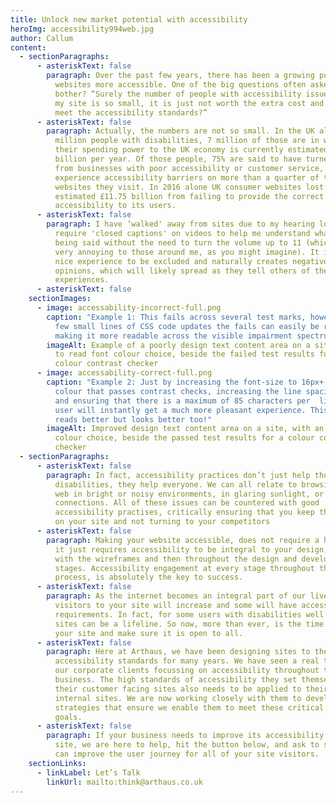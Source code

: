 ```yaml
---
title: Unlock new market potential with accessibility
heroImg: accessibility994web.jpg
author: Callum
content:
  - sectionParagraphs:
      - asteriskText: false
        paragraph: Over the past few years, there has been a growing push to make
          websites more accessible. One of the big questions often asked is, why
          bother? “Surely the number of people with accessibility issues viewing
          my site is so small, it is just not worth the extra cost and effort to
          meet the accessibility standards?”
      - asteriskText: false
        paragraph: Actually, the numbers are not so small. In the UK alone there are 12
          million people with disabilities, 7 million of those are in work, and
          their spending power to the UK economy is currently estimated at £250
          billion per year. Of those people, 75% are said to have turned away
          from businesses with poor accessibility or customer service, and 73%
          experience accessibility barriers on more than a quarter of the
          websites they visit. In 2016 alone UK consumer websites lost an
          estimated £11.75 billion from failing to provide the correct level of
          accessibility to its users.
      - asteriskText: false
        paragraph: I have ‘walked' away from sites due to my hearing loss. I often
          require 'closed captions' on videos to help me understand what is
          being said without the need to turn the volume up to 11 (which can be
          very annoying to those around me, as you might imagine). It is never a
          nice experience to be excluded and naturally creates negative
          opinions, which will likely spread as they tell others of their
          experiences.
      - asteriskText: false
    sectionImages:
      - image: accessability-incorrect-full.png
        caption: "Example 1: This fails across several test marks, however, with just a
          few small lines of CSS code updates the fails can easily be rectified
          making it more readable across the visible impairment spectrum."
        imageAlt: Example of a poorly design text content area on a site, with difficult
          to read font colour choice, beside the failed test results for a
          colour contrast checker
      - image: accessability-correct-full.png
        caption: "Example 2: Just by increasing the font-size to 16px+, selecting a font
          colour that passes contrast checks, increasing the line spacing to 1.5
          and ensuring that there is a maximum of 85 characters per  line, the
          user will instantly get a much more pleasant experience. This not only
          reads better but looks better too!"
        imageAlt: Improved design text content area on a site, with an easy to read font
          colour choice, beside the passed test results for a colour contrast
          checker
  - sectionParagraphs:
      - asteriskText: false
        paragraph: In fact, accessibility practices don’t just help those with
          disabilities, they help everyone. We can all relate to browsing the
          web in bright or noisy environments, in glaring sunlight, or on slower
          connections. All of these issues can be countered with good
          accessibility practises, critically ensuring that you keep the traffic
          on your site and not turning to your competitors
      - asteriskText: false
        paragraph: Making your website accessible, does not require a huge investment,
          it just requires accessibility to be integral to your design, starting
          with the wireframes and then throughout the design and development
          stages. Accessibility engagement at every stage throughout the
          process, is absolutely the key to success.
      - asteriskText: false
        paragraph: As the internet becomes an integral part of our lives, the number of
          visitors to your site will increase and some will have accessibility
          requirements. In fact, for some users with disabilities well designed
          sites can be a lifeline. So now, more than ever, is the time to review
          your site and make sure it is open to all.
      - asteriskText: false
        paragraph: Here at Arthaus, we have been designing sites to the latest
          accessibility standards for many years. We have seen a real trend in
          our corporate clients focussing on accessibility throughout their
          business. The high standards of accessibility they set themselves for
          their customer facing sites also needs to be applied to their own
          internal sites. We are now working closely with them to develop
          strategies that ensure we enable them to meet these critical business
          goals.
      - asteriskText: false
        paragraph: If your business needs to improve its accessibility standards on your
          site, we are here to help, hit the button below, and ask to see how we
          can improve the user journey for all of your site visitors.
    sectionLinks:
      - linkLabel: Let’s Talk
        linkUrl: mailto:think@arthaus.co.uk
---
```

